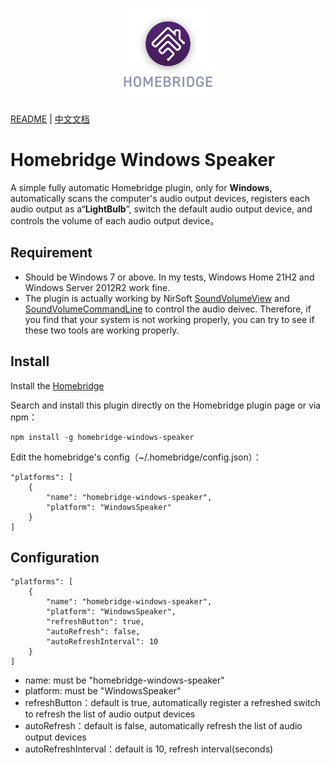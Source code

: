 
<p align="center">

<img src="https://github.com/homebridge/branding/raw/master/logos/homebridge-wordmark-logo-vertical.png" width="150">

</p>


[README](README.md) | [中文文档](README_zh.md)


# Homebridge Windows Speaker
A simple fully automatic Homebridge plugin, only for **Windows**, automatically scans the computer's audio output devices, registers each audio output as a“**LightBulb**”, switch the default audio output device, and controls the volume of each audio output device。


## Requirement
- Should be Windows 7 or above. In my tests, Windows Home 21H2 and Windows Server 2012R2 work fine.
- The plugin is actually working by NirSoft [SoundVolumeView](https://www.nirsoft.net/utils/sound_volume_view.html) and [SoundVolumeCommandLine](https://www.nirsoft.net/utils/sound_volume_command_line.html) to control the audio deivec. Therefore, if you find that your system is not working properly, you can try to see if these two tools are working properly.

## Install
Install the [Homebridge](https://github.com/homebridge/homebridge/wiki/Install-Homebridge-on-Windows-10)

Search and install this plugin directly on the Homebridge plugin page or via npm：
```
npm install -g homebridge-windows-speaker
```
Edit the homebridge's config（~/.homebridge/config.json）：
```
"platforms": [
    {
        "name": "homebridge-windows-speaker",
        "platform": "WindowsSpeaker"
    }
]
```

## Configuration
```
"platforms": [
    {
        "name": "homebridge-windows-speaker",
        "platform": "WindowsSpeaker",
        "refreshButton": true,
        "autoRefresh": false,
        "autoRefreshInterval": 10
    }
]
```
- name: must be "homebridge-windows-speaker"
- platform: must be "WindowsSpeaker"
- refreshButton：default is true, automatically register a refreshed switch to refresh the list of audio output devices
- autoRefresh：default is false, automatically refresh the list of audio output devices
- autoRefreshInterval：default is 10, refresh interval(seconds)
